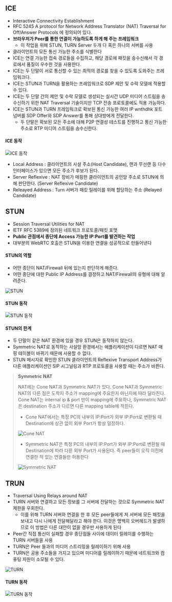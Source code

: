 ## ICE

- Interactive Connectivity Establishment
- RFC 5245 A protocol for Network Address Translator (NAT) Traversal for Off/Answer Protocols 에 정의되어 있다.
- **브라우저가 Peer를 통한 연결이 가능하도록 하게 해 주는 프레임워크**
  - 이 작업을 위해 STUN, TURN Server 두개 다 혹은 하나의 서버를 사용
- 클라이언트의 모든 통신 가능한 주소를 식별한다
- ICE는 연결 가능한 접속 경로들을 수집하고, 해당 경로에 패킷을 송수신해서 각 경로에서 품질이 우수한 것을 사용한다.
- ICE는 두 단말이 서로 통신할 수 있는 최적의 경로를 찾을 수 있도록 도와주는 프레임워크다.
- ICE는 STUN과 TURN을 활용하는 프레임워크로 SDP 제안 및 수락 모델에 적용할 수 있다.
- ICE는 두 단말 간의 제안 및 수락 모델로 생성되는 실시간 UDP 미디어 스트림을 송수신하기 위한 NAT Traversal 기술이지만 TCP 전송 프로토콜에도 적용 가능하다.
- ICE는 STUN과 TURN 프레임워크로 확보된 통신 가능한 여러 IP wnthdhk 포트 넘버를 SDP Offer와 SDP Answer를 통해 상대방에게 전달한다.
  - 두 단말은 확보된 모든 주소에 대해 P2P 연결성 테스트를 진행하고 통신 가능한 주소로 RTP 미디어 스트림을 송수신한다.

#### ICE 동작

![ICE 동작](./images/01_5.png)

- Local Address : 클라이언트의 사설 주소(Host Candidate), 랜과 무선랜 등 다수 인터페이스가 있으면 모든 주소가 후보가 된다.
- Server Reflexive : NAT 장비가 매핑한 클라이언트의 공인망 주소로 STUN에 의해 판단한다. (Server Reflexive Candidate)
- Releayed Address : Turn 서버가 패킷 릴레이를 위해 할당하는 주소 (Relayed Candidate)



## STUN

- Session Traversal Utilities for NAT
- IETF RFC 5389에 정의된 네트워크 프로토콜/패킷 포맷
- **Public 관점에서 종단에 Access 가능한 IP:Port를 발견하는 작업**
- 대부분의 WebRTC 호출은 STUN을 이용한 연결을 성공적으로 만들어낸다

#### STUN의 역할

- 어떤 종단이 NAT/Firewall 뒤에 있는지 판단하게 해준다.
- 어떤 종단에 대한 Public IP Address를 결정하고 NAT/Firewall의 유형에 대해 알려준다.

![STUN](./images/01_1.png)



#### STUN 동작

![STUN 동작](./images/01_2.png)

#### STUN의 한계

- 두 단말이 같은 NAT 환경에 있을 경우 STUN은 동작하지 않는다.
- Symmetric NAT로 동작하는 사설망 환경에서는 애플리케이션이 다르면 NAT 매핑 테이블이 바뀌기 때문에 사용할 수 없다.
- STUN 메시지로 확인한 STUN 클라이언트의 Reflexive Transport Address가 다른 애플리케이션인 SIP 시그널링과 RTP 프로토콜을 사용할 때는 주소가 바뀐다.



> **Symmetric NAT**
>
> NAT에는 Cone NAT과 Symmetric NAT가 있다. Cone NAT과 Symmetric NAT의 다른 점은 도착지 주소가 mapping에 주요한지 아닌지에 따라 달라진다. Cone NAT는 internal ip & port 만이 mapping에 주요하나, Symmetric NAT은 destination 주소가 다르면 다른 mapping table에 적힌다.
>
> - Cone NAT에서는 특정 PC의 내부의 IP:Port가 외부 IP:Port로 변환될 때 Destination에 상관 없이 외부 Port가 항상 일정하다.
>
> ![Cone NAT](./images/01_6.png)
>
> - Symmetric NAT은 특정 PC의 내부의 IP:Port가 외부 IP:Port로 변환될 때 Destination에 따라 다른 외부 Port가 사용된다. 즉 peer들이 오직 이전에 연결한 적 있는 연결들만 허용한다
>
> ![Symmetric NAT](./images/01_7.png)



## TRUN

- Traversal Using Relays around NAT
- TURN 서버와 연결하고 모든 정보를 그 서버에 전달하는 것으로 Symmetric NAT 제한을 우회한다.
  - 이를 위해 TURN 서버와 연결을 한 후 모든 peer들에게 저 서버에 모든 패킷을 보내고 다시 나에게 전달해달라고 해야 한다. 이것은 명백히 오버헤드가 발생하므로 이 방법은 다른 대안이 없을 경우만 사용하게 된다
- Peer간 직접 통신이 실패할 경우 종단점들 사이에 데이터 릴레이를 수행하는 TURN 서버들을 사용
- TURN은 Peer 들과의 미디어 스트리밍을 릴레이하기 위해 사용
- TURN은 공용 주소들을 가지고 있으며 미디어를 릴레이하기 때문에 네트워크와 컴퓨팅 자원이 소모될 수 있다.

![TURN](./images/01_3.png)



#### TURN 동작

![TURN 동작](./images/01_4.png)